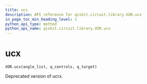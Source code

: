 ```yaml
---
title: ucx
description: API reference for qiskit.circuit.library.XOR.ucx
in_page_toc_min_heading_level: 1
python_api_type: method
python_api_name: qiskit.circuit.library.XOR.ucx
---
```


# ucx

<span id="qiskit.circuit.library.XOR.ucx" />

`XOR.ucx(angle_list, q_controls, q_target)`

Deprecated version of ucrx.

